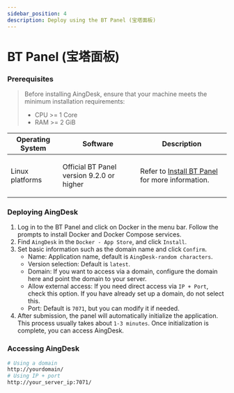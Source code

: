 ```yaml
---
sidebar_position: 4
description: Deploy using the BT Panel (宝塔面板)
---
```

# BT Panel (宝塔面板)

### Prerequisites
> Before installing AingDesk, ensure that your machine meets the minimum installation requirements:
>
> * CPU >= 1 Core
> * RAM >= 2 GiB

| Operating System           | Software                            | Description                                                                                     |
| -------------------------- | ------------------------------------ | ----------------------------------------------------------------------------------------------- |
| Linux platforms            | <p>Official BT Panel version 9.2.0 or higher</p> | Refer to [Install BT Panel](https://www.bt.cn/new/download.html) for more information. |

### Deploying AingDesk
1. Log in to the BT Panel and click on Docker in the menu bar. Follow the prompts to install Docker and Docker Compose services.
2. Find `AingDesk` in the `Docker - App Store`, and click `Install`.
3. Set basic information such as the domain name and click `Confirm`.
   - Name: Application name, default is `AingDesk-random characters`.
   - Version selection: Default is `latest`.
   - Domain: If you want to access via a domain, configure the domain here and point the domain to your server.
   - Allow external access: If you need direct access via `IP + Port`, check this option. If you have already set up a domain, do not select this.
   - Port: Default is `7071`, but you can modify it if needed.
4. After submission, the panel will automatically initialize the application. This process usually takes about `1-3 minutes`. Once initialization is complete, you can access AingDesk.

### Accessing AingDesk
```bash
# Using a domain
http://yourdomain/
# Using IP + port
http://your_server_ip:7071/